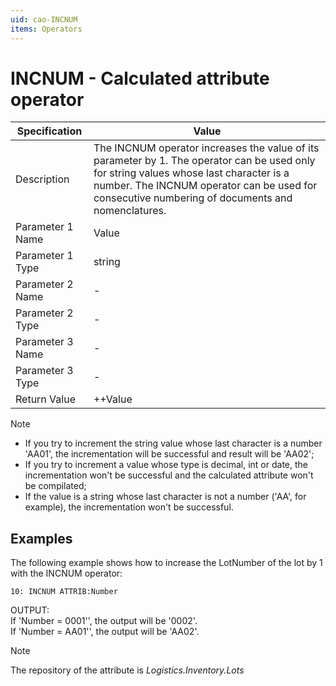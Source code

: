 ```yaml
---
uid: cao-INCNUM
items: Operators
---
```


# INCNUM - Calculated attribute operator

| Specification         | Value                                                        |
| --------------------- | ------------------------------------------------------------ |
| Description           | The INCNUM operator increases the value of its parameter by 1. The operator can be used only for string values whose last character is a number. The INCNUM operator can be used for consecutive numbering of documents and nomenclatures. |
| Parameter 1 Name      | Value                                                         |
| Parameter 1 Type      | string                                    |
| Parameter 2 Name      | -                                                            |
| Parameter 2 Type      | -                                                            |
| Parameter 3 Name      | -                                                            |
| Parameter 3 Type      | -                                                            |
| Return Value          | ++Value                                                    |


> [!NOTE]
> 
>- If you try to increment the string value whose last character is a number 'AA01', the incrementation will be successful and result will be 'AA02'; 
>- If you try to increment a value whоse type is decimal, int or date, the incrementation won't be successful and the calculated attribute won't be compilated;
>- If the value is a string whose last character is not a number ('AA', for example), the incrementation won't be successful.

## Examples

 The following example shows how to increase the LotNumber of the lot by 1 with the INCNUM operator:

```
10: INCNUM ATTRIB:Number 
```
OUTPUT: 
<br/>If 'Number = 0001'', the output will be '0002'.
<br/>If 'Number = AA01'', the output will be 'AA02'.

> [!NOTE]
> 
> The repository of the attribute is *Logistics.Inventory.Lots*
